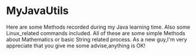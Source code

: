 # MyJavaUtils
Here are some Methods recorded during my Java learning time.
Also some Linux_related commands included.
All of these are some simple Methods about Mathematics or basic String related process.
As a new guy,I'm very appreciate that you give me some advise,anything is OK!
